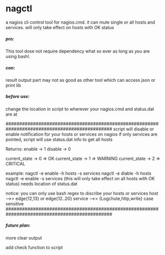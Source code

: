<h1>nagctl</h1>

a nagios cli control tool for nagios.cmd.
it can mute single or all hosts and services. will only take effect on hosts with OK status

<h5>pro:</h5>
This tool dose not require dependency what so ever as long as you are using bash!.

<h5>con:</h5>
result output part may not as good as other tool which can access json or print lib

<h5>before use:</h5>
change the location in script to wherever your nagios.cmd and status.dat are at


###############################################################################################
script will disable or enable notification for your hosts or services on nagios
if only services are pointed, script will use status.dat info to get all hosts 

Returns:
enable  -> 1
disable -> 0

current_state ->  0  => OK
current_state ->  1  => WARNING
current_state ->  2  => CRITICAL

example: nagctl -e enable -h hosts -s services
         nagctl -e diable -h hosts
         nagctl -e enable -s services  (this will only take effect on all hosts with OK status)
         								needs location of status.dat

notice: you can only use bash regex to discribe your hosts or services
		host -->> edge{12,13} or edge{12..20}
		service -->> {Logchute,http,write}  case sensitive
###############################################################################################

<h5>future plan:</h5>

more clear output

add check function to script
